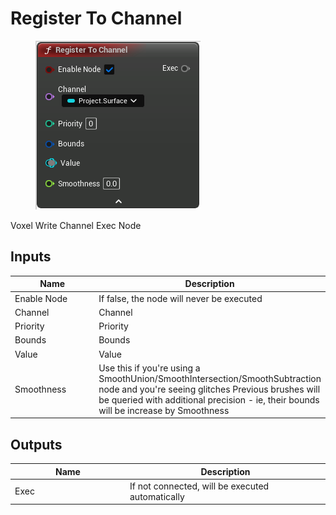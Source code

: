 # Register To Channel

<div align="left" data-full-width="false">

<figure><img src="../../../.gitbook/assets/Register To Channel.png" alt=""><figcaption></figcaption></figure>

</div>

Voxel Write Channel Exec Node

## Inputs

<table><thead><tr><th width="170">Name</th><th>Description</th></tr></thead><tbody><tr><td>Enable Node</td><td>If false, the node will never be executed</td></tr><tr><td>Channel</td><td>Channel</td></tr><tr><td>Priority</td><td>Priority</td></tr><tr><td>Bounds</td><td>Bounds</td></tr><tr><td>Value</td><td>Value</td></tr><tr><td>Smoothness</td><td>Use this if you're using a SmoothUnion/SmoothIntersection/SmoothSubtraction node and you're seeing glitches Previous brushes will be queried with additional precision - ie, their bounds will be increase by Smoothness</td></tr></tbody></table>

## Outputs

<table><thead><tr><th width="170">Name</th><th>Description</th></tr></thead><tbody><tr><td>Exec</td><td>If not connected, will be executed automatically</td></tr></tbody></table>
